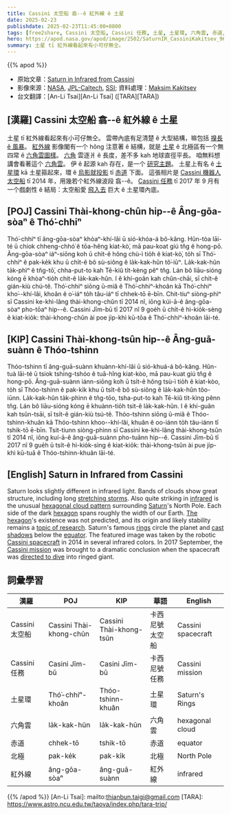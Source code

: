 ```yaml
---
title: Cassini 太空船 翕--ê 紅外線 ê 土星
date: 2025-02-23
publishdate: 2025-02-23T11:45:00+0800
tags: [free2share, Cassini 太空船, Cassini 任務, 土星, 土星環, 六角雲, 赤道, 北極, 紅外線]
hero: https://apod.nasa.gov/apod/image/2502/SaturnIR_CassiniKakitsev_960.jpg
summary: 土星 tī 紅外線看起來有小可仔無仝。
---
```


{{% apod %}}

- 原始文章：[Saturn in Infrared from Cassini](https://apod.nasa.gov/apod/ap250223.html)
- 影像來源：[NASA](https://www.nasa.gov/), [JPL-Caltech](https://www.jpl.nasa.gov/), [SSI](https://www.spacescience.org/); 資料處理：[Maksim Kakitsev](https://www.hq.nasa.gov/alsj/MaksimKakitsev.html)
- 台文翻譯：[An-Li Tsai][An-Li Tsai] ([TARA][TARA])

## [漢羅] Cassini 太空船 翕--ê 紅外線 ê 土星
土星 tī 紅外線看起來有小可仔無仝。
雲帶內底有足清楚 ê 大型結構，嘛包括 [搝長 ê 風暴][stretching storms]。
[紅外線][infrared] 影像閣有一个 hŏng 注意著 ê 結構，就是 [土星][Saturn] ê 北極區有一个無四常 ê [六角雲圖樣][hexagonal cloud pattern]。
[六角][hexagon] 雲逐爿 ê 長度，差不多 kah 地球直徑平長。
咱無料想講會看著這个 [六角雲][The hexagon]。
伊 ê 起源 kah 存在，是一个 [研究主題][topic of research]。
土星上有名 ê [土星環][rings] kā 土星箍起來，環 ê [烏影就投影][cast shadows] tī [赤道][equator] 下面。
這張相片是 [Cassini 機器人太空船][Cassini spacecraft] tī 2014 年，用幾若个紅外線波段 翕--ê。
[Cassini 任務][Cassini mission] tī 2017 年 9 月有一个戲劇性 ê 結局：太空船愛 [飛入去][directed to dive] 巨大 ê 土星環內底。

## [POJ] Cassini Thài-khong-chûn hip--ê Âng-gōa-sòaⁿ ê Thó͘-chhiⁿ
Thó͘-chhiⁿ tī âng-gōa-sòaⁿ khòaⁿ-khí-lâi ū sió-khóa-á bô-kâng.
Hûn-tòa lāi-té ū chiok chheng-chhó͘ ê tōa-hêng kiat-kò͘, mā pau-koat giú tn̂g ê hong-pō.
Âng-gōa-sòaⁿ iáⁿ-siōng koh ū chi̍t-ê hŏng chù-ì tio̍h ê kiat-kò͘, to̍h sī Thó͘-chhiⁿ ê pak-ke̍k khu ū chi̍t-ê bô sù-siông ê la̍k-kak-hûn tô͘-iūⁿ.
La̍k-kak-hûn ta̍k-phìⁿ ê tn̂g-tō͘, chha-put-to kah Tē-kiû ti̍t-kèng pêⁿ tn̂g.
Lán bô liāu-sióng kóng ē khòaⁿ-tio̍h chit-ê la̍k-kak-hûn.
I ê khí-goân kah chûn-chāi, sī chi̍t-ê gián-kiù chú-tê.
Thó͘-chhiⁿ siōng ū-miâ ê Thó͘-chhiⁿ-khoân kā Thó͘-chhiⁿ kho͘--khí-lâi, khoân ê o͘-iáⁿ to̍h tâu-iáⁿ tī chhek-tō ē-bīn.
Chit-tiuⁿ siòng-phìⁿ sī Cassini ke-khì-lâng thài-khong-chûn tī 2014 nî, iōng kúi-ā-ê âng-gōa-sòaⁿ pho-tōaⁿ hip--ê.
Cassini Jīm-bū tī 2017 nî 9 goe̍h ū chi̍t-ê hì-kio̍k-sèng ê kiat-kio̍k: thài-khong-chûn ài poe ji̍p-khì kū-tōa ê Thó͘-chhiⁿ-khoân lāi-té.

## [KIP] Cassini Thài-khong-tsûn hip--ê Âng-guā-suànn ê Thóo-tshinn
Thóo-tshinn tī âng-guā-suànn khuànn-khí-lâi ū sió-khuá-á bô-kâng.
Hûn-tuà lāi-té ū tsiok tshing-tshóo ê tuā-hîng kiat-kòo, mā pau-kuat giú tn̂g ê hong-pō.
Âng-guā-suànn iánn-siōng koh ū tsi̍t-ê hŏng tsù-ì tio̍h ê kiat-kòo, to̍h sī Thóo-tshinn ê pak-ki̍k khu ū tsi̍t-ê bô sù-siông ê la̍k-kak-hûn tôo-iūnn.
La̍k-kak-hûn ta̍k-phìnn ê tn̂g-tōo, tsha-put-to kah Tē-kiû ti̍t-kìng pênn tn̂g.
Lán bô liāu-sióng kóng ē khuànn-tio̍h tsit-ê la̍k-kak-hûn.
I ê khí-guân kah tsûn-tsāi, sī tsi̍t-ê gián-kiù tsú-tê.
Thóo-tshinn siōng ū-miâ ê Thóo-tshinn-khuân kā Thóo-tshinn khoo--khí-lâi, khuân ê oo-iánn to̍h tâu-iánn tī tshik-tō ē-bīn.
Tsit-tiunn siòng-phìnn sī Cassini ke-khì-lâng thài-khong-tsûn tī 2014 nî, iōng kuí-ā-ê âng-guā-suànn pho-tuānn hip--ê.
Cassini Jīm-bū tī 2017 nî 9 gue̍h ū tsi̍t-ê hì-kio̍k-sìng ê kiat-kio̍k: thài-khong-tsûn ài pue ji̍p-khì kū-tuā ê Thóo-tshinn-khuân lāi-té.

## [English] Saturn in Infrared from Cassini
Saturn looks slightly different in infrared light.
Bands of clouds show great structure, including long [stretching storms][stretching storms].
Also quite striking in [infrared][infrared] is the unusual [hexagonal cloud pattern][hexagonal cloud pattern] surrounding [Saturn][Saturn]'s North Pole.
Each side of the dark [hexagon][hexagon] spans roughly the width of our Earth.
[The hexagon][The hexagon]'s existence was not predicted, and its origin and likely stability remains a [topic of research][topic of research].
Saturn's famous [rings][rings] circle the planet and [cast shadows][cast shadows] below the [equator][equator].
The featured image was taken by the robotic [Cassini spacecraft][Cassini spacecraft] in 2014 in several infrared colors.
In 2017 September, the [Cassini mission][Cassini mission] was brought to a dramatic conclusion when the spacecraft was [directed to dive][directed to dive] into ringed giant.

## 詞彙學習
|漢羅|POJ|KIP|華語|English|
|-|-|-|-|-|
| Cassini 太空船 | Cassini Thài-khong-chûn | Cassini Thài-khong-tsûn | 卡西尼號太空船 | Cassini spacecraft |
| Cassini 任務 | Casini Jīm-bū | Casini Jīm-bū | 卡西尼號任務 | Cassini mission |
| 土星環 | Thó͘-chhiⁿ-khoân | Thóo-tshinn-khuân | 土星環 | Saturn's Rings |
| 六角雲 | la̍k-kak-hûn | la̍k-kak-hûn | 六角雲 | hexagonal cloud |
| 赤道 | chhek-tō | tshik-tō | 赤道 | equator |
| 北極 | pak-ke̍k | pak-ki̍k | 北極 | North Pole |
| 紅外線 | âng-gōa-sòaⁿ | âng-guā-suànn | 紅外線 | infrared |

{{% /apod %}}
[An-Li Tsai]: mailto:thianbun.taigi@gmail.com
[TARA]: https://www.astro.ncu.edu.tw/taova/index.php/tara-trip/

[copyright]: https://apod.nasa.gov/apod/fap/lib/about_apod.html#srapply
[License3]: https://creativecommons.org/licenses/by-nc-nd/3.0/
[License2]:https://creativecommons.org/licenses/by-nc-nd/2.0/

[stretching storms]:https://apod.nasa.gov/apod/ap190915.html
[infrared]:https://science.nasa.gov/ems/07_infraredwaves
[hexagonal cloud pattern]:https://apod.nasa.gov/apod/ap130220.html
[Saturn]:https://solarsystem.nasa.gov/planets/saturn/overview/
[hexagon]:https://www.mathsisfun.com/geometry/hexagon.html
[The hexagon]:https://en.wikipedia.org/wiki/Saturn%27s_hexagon
[topic of research]:http://laplazagigi.com/wp-content/uploads/2012/06/dog-with-glasses.jpg
[rings]:https://spaceplace.nasa.gov/saturn-rings/en/
[cast shadows]:https://apod.nasa.gov/apod/ap120703.html
[equator]:https://www.nasa.gov/sites/default/files/styles/side_image/public/thumbnails/image/equator_.png?itok=fpt9ejEa
[Cassini spacecraft]:https://solarsystem.nasa.gov/missions/cassini/the-journey/the-spacecraft/
[Cassini mission]:https://apod.nasa.gov/apod/ap110613.html
[directed to dive]:https://apod.nasa.gov/apod/ap170125.html
